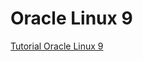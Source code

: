 # Oracle Linux 9
<a href="https://github.com/erwinsetyosubarkah/Oracle-Linux-9/wiki">Tutorial Oracle Linux 9</a>
